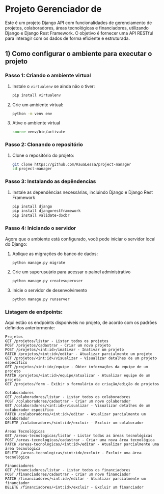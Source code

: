 # Projeto Gerenciador de 

Este é um projeto Django API com funcionalidades de gerenciamento de projetos, colaboradores, áreas tecnológicas e financiadores, utilizando Django e Django Rest Framework. O objetivo é fornecer uma API RESTful para interagir com os dados de forma eficiente e estruturada.

## 1) Como configurar o ambiente para executar o projeto

### Passo 1: Criando o ambiente virtual

1. Instale o `virtualenv` se ainda não o tiver:

   ```bash
   pip install virtualenv

2. Crie um ambiente virtual:

    ```bash
    python -m venv env

3. Ative o ambiente virtual

    ```bash
    source venv/bin/activate
    
### Passo 2: Clonando o repositório

1. Clone o repositório do projeto:

    ```bash
    git clone https://github.com/KauaLessa/project-manager
    cd project-manager
    
### Passo 3: Instalando as depêndencias

1. Instale as dependências necessárias, incluindo Django e Django Rest Framework

    ```bash
    pip install django
    pip install djangorestframework
    pip install validate-docbr
    ````

### Passo 4: Iniciando o servidor

Agora que o ambiente está configurado, você pode iniciar o servidor local do Django:

1. Aplique as migrações do banco de dados:

    ```bash
    python manage.py migrate

2. Crie um superusuário para acessar o painel administrativo

    ```bash
    python manage.py createsuperuser
    ```

3. Inicie o servidor de desenvolvimento

    ```bash
    python manage.py runserver
    ```

### Listagem de endpoints:
Aqui estão os endpoints disponíveis no projeto, de acordo com os padrões definidos anteriormente:

    Projetos
    GET /projetos/listar - Listar todos os projetos
    POST /projetos/cadastrar - Criar um novo projeto
    POST /projetos/<int:id>/inativar - Inativar um projeto
    PATCH /projetos/<int:id>/editar - Atualizar parcialmente um projeto
    GET /projetos/<int:id>/visualizar - Visualizar detalhes de um projeto específico
    GET /projetos/<int:id>/equipe - Obter informações da equipe de um projeto
    PATCH /projetos/<int:id>/equipe/atualizar - Atualizar equipe de um projeto
    GET /projetos/form - Exibir o formulário de criação/edição de projetos

    Colaboradores
    GET /colaboradores/listar - Listar todos os colaboradores
    POST /colaboradores/cadastrar - Criar um novo colaborador
    GET /colaboradores/<int:id>/visualizar - Visualizar detalhes de um colaborador específico
    PATCH /colaboradores/<int:id>/editar - Atualizar parcialmente um colaborador
    DELETE /colaboradores/<int:id>/excluir - Excluir um colaborador

    Áreas Tecnológicas
    GET /areas-tecnologicas/listar - Listar todas as áreas tecnológicas
    POST /areas-tecnologicas/cadastrar - Criar uma nova área tecnológica
    PATCH /areas-tecnologicas/<int:id>/editar - Atualizar parcialmente uma área tecnológica
    DELETE /areas-tecnologicas/<int:id>/excluir - Excluir uma área tecnológica
    
    Financiadores
    GET /financiadores/listar - Listar todos os financiadores
    POST /financiadores/cadastrar - Criar um novo financiador
    PATCH /financiadores/<int:id>/editar - Atualizar parcialmente um financiador
    DELETE /financiadores/<int:id>/excluir - Excluir um financiador


